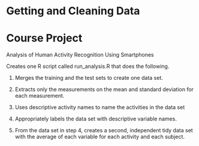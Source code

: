 # Getting and Cleaning Data
# Course Project

Analysis of Human Activity Recognition Using Smartphones

Creates one R script called run_analysis.R that does the following.

1. Merges the training and the test sets to create one data set.

2. Extracts only the measurements on the mean and standard deviation for each measurement. 

3. Uses descriptive activity names to name the activities in the data set

3. Appropriately labels the data set with descriptive variable names. 

4. From the data set in step 4, creates a second, independent tidy data set with the average of each variable for each activity and each subject.

